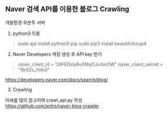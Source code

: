 ## Naver 검색 API를 이용한 블로그 Crawling

개발환경 우분투 서버  

1. python3 이용  

>sudo apt install python3-pip
>sudo pip3 install beautifulsoup4

2. Naver Developers 계정 생성 후 API key 받기  

>naver_client_id = "J9FEDsly6vXMqOJo4mOW"
>naver_client_secret = "XkX2x_hVkO"

<https://developers.naver.com/docs/search/blog/>

3. Crawling

아래를 많이 참고히여 crawl_api.py 작성  
<https://github.com/xotrs/naver-blog-crawler>
